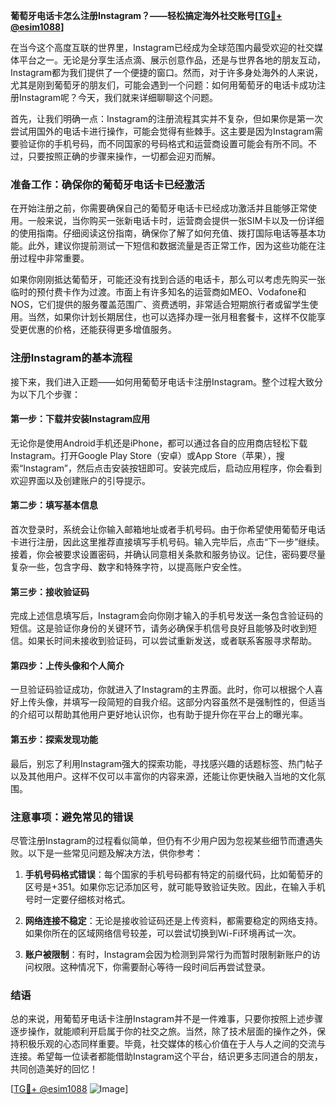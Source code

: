 **葡萄牙电话卡怎么注册Instagram？——轻松搞定海外社交账号[[TG💪+ @esim1088](https://t.me/s/esim1088)]**

在当今这个高度互联的世界里，Instagram已经成为全球范围内最受欢迎的社交媒体平台之一。无论是分享生活点滴、展示创意作品，还是与世界各地的朋友互动，Instagram都为我们提供了一个便捷的窗口。然而，对于许多身处海外的人来说，尤其是刚到葡萄牙的朋友们，可能会遇到一个问题：如何用葡萄牙的电话卡成功注册Instagram呢？今天，我们就来详细聊聊这个问题。

首先，让我们明确一点：Instagram的注册流程其实并不复杂，但如果你是第一次尝试用国外的电话卡进行操作，可能会觉得有些棘手。这主要是因为Instagram需要验证你的手机号码，而不同国家的号码格式和运营商设置可能会有所不同。不过，只要按照正确的步骤来操作，一切都会迎刃而解。

### 准备工作：确保你的葡萄牙电话卡已经激活

在开始注册之前，你需要确保自己的葡萄牙电话卡已经成功激活并且能够正常使用。一般来说，当你购买一张新电话卡时，运营商会提供一张SIM卡以及一份详细的使用指南。仔细阅读这份指南，确保你了解了如何充值、拨打国际电话等基本功能。此外，建议你提前测试一下短信和数据流量是否正常工作，因为这些功能在注册过程中非常重要。

如果你刚刚抵达葡萄牙，可能还没有找到合适的电话卡，那么可以考虑先购买一张临时的预付费卡作为过渡。市面上有许多知名的运营商如MEO、Vodafone和NOS，它们提供的服务覆盖范围广、资费透明，非常适合短期旅行者或留学生使用。当然，如果你计划长期居住，也可以选择办理一张月租套餐卡，这样不仅能享受更优惠的价格，还能获得更多增值服务。

### 注册Instagram的基本流程

接下来，我们进入正题——如何用葡萄牙电话卡注册Instagram。整个过程大致分为以下几个步骤：

#### 第一步：下载并安装Instagram应用

无论你是使用Android手机还是iPhone，都可以通过各自的应用商店轻松下载Instagram。打开Google Play Store（安卓）或App Store（苹果），搜索“Instagram”，然后点击安装按钮即可。安装完成后，启动应用程序，你会看到欢迎界面以及创建账户的引导提示。

#### 第二步：填写基本信息

首次登录时，系统会让你输入邮箱地址或者手机号码。由于你希望使用葡萄牙电话卡进行注册，因此这里推荐直接填写手机号码。输入完毕后，点击“下一步”继续。接着，你会被要求设置密码，并确认同意相关条款和服务协议。记住，密码要尽量复杂一些，包含字母、数字和特殊字符，以提高账户安全性。

#### 第三步：接收验证码

完成上述信息填写后，Instagram会向你刚才输入的手机号发送一条包含验证码的短信。这是验证你身份的关键环节，请务必确保手机信号良好且能够及时收到短信。如果长时间未接收到验证码，可以尝试重新发送，或者联系客服寻求帮助。

#### 第四步：上传头像和个人简介

一旦验证码验证成功，你就进入了Instagram的主界面。此时，你可以根据个人喜好上传头像，并填写一段简短的自我介绍。这部分内容虽然不是强制性的，但适当的介绍可以帮助其他用户更好地认识你，也有助于提升你在平台上的曝光率。

#### 第五步：探索发现功能

最后，别忘了利用Instagram强大的探索功能，寻找感兴趣的话题标签、热门帖子以及其他用户。这样不仅可以丰富你的内容来源，还能让你更快融入当地的文化氛围。

### 注意事项：避免常见的错误

尽管注册Instagram的过程看似简单，但仍有不少用户因为忽视某些细节而遭遇失败。以下是一些常见问题及解决方法，供你参考：

1. **手机号码格式错误**：每个国家的手机号码都有特定的前缀代码，比如葡萄牙的区号是+351。如果你忘记添加区号，就可能导致验证失败。因此，在输入手机号时一定要仔细核对格式。

2. **网络连接不稳定**：无论是接收验证码还是上传资料，都需要稳定的网络支持。如果你所在的区域网络信号较差，可以尝试切换到Wi-Fi环境再试一次。

3. **账户被限制**：有时，Instagram会因为检测到异常行为而暂时限制新账户的访问权限。这种情况下，你需要耐心等待一段时间后再尝试登录。

### 结语

总的来说，用葡萄牙电话卡注册Instagram并不是一件难事，只要你按照上述步骤逐步操作，就能顺利开启属于你的社交之旅。当然，除了技术层面的操作之外，保持积极乐观的心态同样重要。毕竟，社交媒体的核心价值在于人与人之间的交流与连接。希望每一位读者都能借助Instagram这个平台，结识更多志同道合的朋友，共同创造美好的回忆！

[[TG💪+ @esim1088](https://t.me/s/esim1088) ![Image](https://i.postimg.cc/4NQfJmqS/Snipaste-2025-05-13-00-14-12.png)]